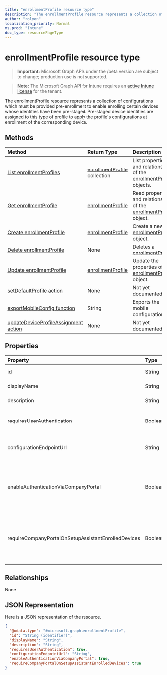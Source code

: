 ```yaml
---
title: "enrollmentProfile resource type"
description: "The enrollmentProfile resource represents a collection of configurations which must be provided pre-enrollment to enable enrolling certain devices whose identities have been pre-staged. Pre-staged device identities are assigned to this type of profile to apply the profile's configurations at enrollment of the corresponding device."
author: "rolyon"
localization_priority: Normal
ms.prod: "Intune"
doc_type: resourcePageType
---
```


# enrollmentProfile resource type

> **Important:** Microsoft Graph APIs under the /beta version are subject to change; production use is not supported.

> **Note:** The Microsoft Graph API for Intune requires an [active Intune license](https://go.microsoft.com/fwlink/?linkid=839381) for the tenant.

The enrollmentProfile resource represents a collection of configurations which must be provided pre-enrollment to enable enrolling certain devices whose identities have been pre-staged. Pre-staged device identities are assigned to this type of profile to apply the profile's configurations at enrollment of the corresponding device.

## Methods
|Method|Return Type|Description|
|:---|:---|:---|
|[List enrollmentProfiles](../api/intune-enrollment-enrollmentprofile-list.md)|[enrollmentProfile](../resources/intune-enrollment-enrollmentprofile.md) collection|List properties and relationships of the [enrollmentProfile](../resources/intune-enrollment-enrollmentprofile.md) objects.|
|[Get enrollmentProfile](../api/intune-enrollment-enrollmentprofile-get.md)|[enrollmentProfile](../resources/intune-enrollment-enrollmentprofile.md)|Read properties and relationships of the [enrollmentProfile](../resources/intune-enrollment-enrollmentprofile.md) object.|
|[Create enrollmentProfile](../api/intune-enrollment-enrollmentprofile-create.md)|[enrollmentProfile](../resources/intune-enrollment-enrollmentprofile.md)|Create a new [enrollmentProfile](../resources/intune-enrollment-enrollmentprofile.md) object.|
|[Delete enrollmentProfile](../api/intune-enrollment-enrollmentprofile-delete.md)|None|Deletes a [enrollmentProfile](../resources/intune-enrollment-enrollmentprofile.md).|
|[Update enrollmentProfile](../api/intune-enrollment-enrollmentprofile-update.md)|[enrollmentProfile](../resources/intune-enrollment-enrollmentprofile.md)|Update the properties of a [enrollmentProfile](../resources/intune-enrollment-enrollmentprofile.md) object.|
|[setDefaultProfile action](../api/intune-enrollment-enrollmentprofile-setdefaultprofile.md)|None|Not yet documented|
|[exportMobileConfig function](../api/intune-enrollment-enrollmentprofile-exportmobileconfig.md)|String|Exports the mobile configuration|
|[updateDeviceProfileAssignment action](../api/intune-enrollment-enrollmentprofile-updatedeviceprofileassignment.md)|None|Not yet documented|

## Properties
|Property|Type|Description|
|:---|:---|:---|
|id|String|The GUID for the object|
|displayName|String|Name of the profile|
|description|String|Description of the profile|
|requiresUserAuthentication|Boolean|Indicates if the profile requires user authentication|
|configurationEndpointUrl|String|Configuration endpoint url to use for Enrollment|
|enableAuthenticationViaCompanyPortal|Boolean|Indicates to authenticate with Apple Setup Assistant instead of Company Portal.|
|requireCompanyPortalOnSetupAssistantEnrolledDevices|Boolean|Indicates that Company Portal is required on setup assistant enrolled devices|

## Relationships
None

## JSON Representation
Here is a JSON representation of the resource.
<!-- {
  "blockType": "resource",
  "keyProperty": "id",
  "@odata.type": "microsoft.graph.enrollmentProfile"
}
-->
``` json
{
  "@odata.type": "#microsoft.graph.enrollmentProfile",
  "id": "String (identifier)",
  "displayName": "String",
  "description": "String",
  "requiresUserAuthentication": true,
  "configurationEndpointUrl": "String",
  "enableAuthenticationViaCompanyPortal": true,
  "requireCompanyPortalOnSetupAssistantEnrolledDevices": true
}
```



